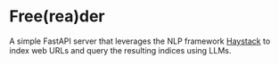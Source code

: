 # Free(rea)der

A simple FastAPI server that leverages the NLP framework [Haystack](https://haystack.deepset.ai/) to index web URLs and query the resulting indices using LLMs.
